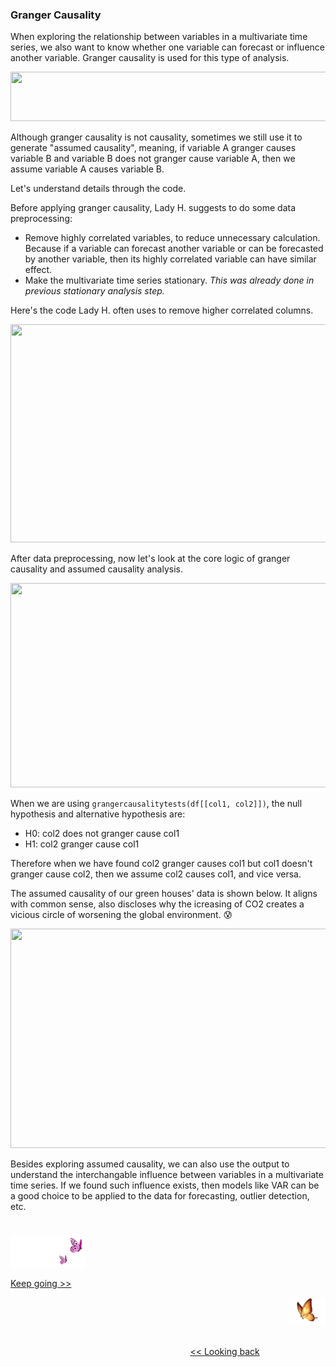 ### Granger Causality

When exploring the relationship between variables in a multivariate time series, we also want to know whether one variable can forecast or influence another variable. Granger causality is used for this type of analysis.

<p align="left">
<img src="https://github.com/lady-h-world/My_Garden/blob/main/images/Garden_Totem_images/notes/granger_causality_not_causality.png" width="766" height="79" />
</p>

Although granger causality is not causality, sometimes we still use it to generate "assumed causality", meaning, if variable A granger causes variable B and variable B does not granger cause variable A, then we assume variable A causes variable B.

Let's understand details through the code. 

Before applying granger causality, Lady H. suggests to do some data preprocessing:
* Remove highly correlated variables, to reduce unnecessary calculation. Because if a variable can forecast another variable or can be forecasted by another variable, then its highly correlated variable can have similar effect.
* Make the multivariate time series stationary. <i>This was already done in previous stationary analysis step.</i>

Here's the code Lady H. often uses to remove higher correlated columns.
<p align="left">
<img src="https://github.com/lady-h-world/My_Garden/blob/main/images/Garden_Totem_images/data_exploration/gc_rm_high_corr.png" width="989" height="349" />
</p>

After data preprocessing, now let's look at the core logic of granger causality and assumed causality analysis.

<p align="left">
<img src="https://github.com/lady-h-world/My_Garden/blob/main/images/Garden_Totem_images/data_exploration/assumed_causality_code.png" width="738" height="327" />
</p>

When we are using `grangercausalitytests(df[[col1, col2]])`, the null hypothesis and alternative hypothesis are:
* H0: col2 does not granger cause col1
* H1: col2 granger cause col1

Therefore when we have found col2 granger causes col1 but col1 doesn't granger cause col2, then we assume col2 causes col1, and vice versa.

The assumed causality of our green houses' data is shown below. It aligns with common sense, also discloses why the icreasing of CO2 creates a vicious circle of worsening the global environment. 😰

<p align="left">
<img src="https://github.com/lady-h-world/My_Garden/blob/main/images/Garden_Totem_images/data_exploration/assumed_causality_output.png" width="810" height="351" />
</p>

Besides exploring assumed causality, we can also use the output to understand the interchangable influence between variables in a multivariate time series. If we found such influence exists, then models like VAR can be a good choice to be applied to the data for forecasting, outlier detection, etc.

#
<p align="left">
<img src="https://github.com/lady-h-world/My_Garden/blob/main/images/follow_us.png" width="120" height="50" />
</p>

[Keep going >>][1]

<p align="right">
<img src="https://github.com/lady-h-world/My_Garden/blob/main/images/going_back.png" width="60" height="44" />
</p>

&nbsp;&nbsp;&nbsp;&nbsp;&nbsp;&nbsp;&nbsp;&nbsp;&nbsp;&nbsp;&nbsp;&nbsp;&nbsp;&nbsp;&nbsp;&nbsp;&nbsp;&nbsp;&nbsp;&nbsp;&nbsp;&nbsp;&nbsp;&nbsp;&nbsp;&nbsp;&nbsp;&nbsp;&nbsp;&nbsp;&nbsp;&nbsp;&nbsp;&nbsp;&nbsp;&nbsp;&nbsp;&nbsp;&nbsp;&nbsp;&nbsp;&nbsp;&nbsp;&nbsp;&nbsp;&nbsp;&nbsp;&nbsp;&nbsp;&nbsp;&nbsp;&nbsp;&nbsp;&nbsp;&nbsp;&nbsp;&nbsp;&nbsp;&nbsp;&nbsp;&nbsp;&nbsp;&nbsp;&nbsp;&nbsp;&nbsp;&nbsp;&nbsp;&nbsp;&nbsp;&nbsp;&nbsp;&nbsp;&nbsp;&nbsp;&nbsp;&nbsp;&nbsp;&nbsp;&nbsp;&nbsp;&nbsp;&nbsp;&nbsp;&nbsp;&nbsp;&nbsp;&nbsp;&nbsp;&nbsp;&nbsp;&nbsp;&nbsp;&nbsp;&nbsp;&nbsp;&nbsp;&nbsp;&nbsp;&nbsp;&nbsp;&nbsp;&nbsp;&nbsp;&nbsp;&nbsp;&nbsp;&nbsp;&nbsp;&nbsp;&nbsp;&nbsp;&nbsp;&nbsp;&nbsp;&nbsp;&nbsp;&nbsp;&nbsp;&nbsp;&nbsp;&nbsp;&nbsp;&nbsp;&nbsp;&nbsp;&nbsp;&nbsp;&nbsp;&nbsp;&nbsp;&nbsp;&nbsp;&nbsp;&nbsp;&nbsp;&nbsp;&nbsp;&nbsp;&nbsp;&nbsp;&nbsp;&nbsp;&nbsp;&nbsp;&nbsp;&nbsp;&nbsp;&nbsp;&nbsp;&nbsp;&nbsp;&nbsp;&nbsp;&nbsp;&nbsp;&nbsp;&nbsp;&nbsp;&nbsp;&nbsp;&nbsp;&nbsp;&nbsp;&nbsp;&nbsp;&nbsp;&nbsp;&nbsp;&nbsp;&nbsp;&nbsp;&nbsp;&nbsp;&nbsp;&nbsp;&nbsp;&nbsp;&nbsp;&nbsp;&nbsp;&nbsp;&nbsp;&nbsp;&nbsp;&nbsp;&nbsp;&nbsp;&nbsp;&nbsp;&nbsp;&nbsp;&nbsp;&nbsp;&nbsp;&nbsp;&nbsp;&nbsp;&nbsp;&nbsp;&nbsp;[<< Looking back][2]

[1]:https://github.com/lady-h-world/My_Garden/blob/main/reading_pages/YinYang/ts7.md
[2]:https://github.com/lady-h-world/My_Garden/blob/main/reading_pages/YinYang/ts5.md
